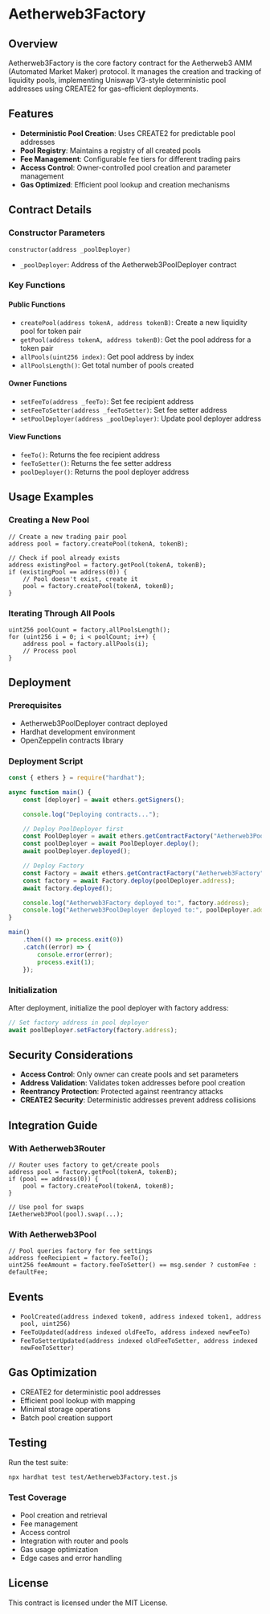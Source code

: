 # Aetherweb3Factory

## Overview

Aetherweb3Factory is the core factory contract for the Aetherweb3 AMM (Automated Market Maker) protocol. It manages the creation and tracking of liquidity pools, implementing Uniswap V3-style deterministic pool addresses using CREATE2 for gas-efficient deployments.

## Features

- **Deterministic Pool Creation**: Uses CREATE2 for predictable pool addresses
- **Pool Registry**: Maintains a registry of all created pools
- **Fee Management**: Configurable fee tiers for different trading pairs
- **Access Control**: Owner-controlled pool creation and parameter management
- **Gas Optimized**: Efficient pool lookup and creation mechanisms

## Contract Details

### Constructor Parameters

```solidity
constructor(address _poolDeployer)
```

- `_poolDeployer`: Address of the Aetherweb3PoolDeployer contract

### Key Functions

#### Public Functions

- `createPool(address tokenA, address tokenB)`: Create a new liquidity pool for token pair
- `getPool(address tokenA, address tokenB)`: Get the pool address for a token pair
- `allPools(uint256 index)`: Get pool address by index
- `allPoolsLength()`: Get total number of pools created

#### Owner Functions

- `setFeeTo(address _feeTo)`: Set fee recipient address
- `setFeeToSetter(address _feeToSetter)`: Set fee setter address
- `setPoolDeployer(address _poolDeployer)`: Update pool deployer address

#### View Functions

- `feeTo()`: Returns the fee recipient address
- `feeToSetter()`: Returns the fee setter address
- `poolDeployer()`: Returns the pool deployer address

## Usage Examples

### Creating a New Pool

```solidity
// Create a new trading pair pool
address pool = factory.createPool(tokenA, tokenB);

// Check if pool already exists
address existingPool = factory.getPool(tokenA, tokenB);
if (existingPool == address(0)) {
    // Pool doesn't exist, create it
    pool = factory.createPool(tokenA, tokenB);
}
```

### Iterating Through All Pools

```solidity
uint256 poolCount = factory.allPoolsLength();
for (uint256 i = 0; i < poolCount; i++) {
    address pool = factory.allPools(i);
    // Process pool
}
```

## Deployment

### Prerequisites

- Aetherweb3PoolDeployer contract deployed
- Hardhat development environment
- OpenZeppelin contracts library

### Deployment Script

```javascript
const { ethers } = require("hardhat");

async function main() {
    const [deployer] = await ethers.getSigners();

    console.log("Deploying contracts...");

    // Deploy PoolDeployer first
    const PoolDeployer = await ethers.getContractFactory("Aetherweb3PoolDeployer");
    const poolDeployer = await PoolDeployer.deploy();
    await poolDeployer.deployed();

    // Deploy Factory
    const Factory = await ethers.getContractFactory("Aetherweb3Factory");
    const factory = await Factory.deploy(poolDeployer.address);
    await factory.deployed();

    console.log("Aetherweb3Factory deployed to:", factory.address);
    console.log("Aetherweb3PoolDeployer deployed to:", poolDeployer.address);
}

main()
    .then(() => process.exit(0))
    .catch((error) => {
        console.error(error);
        process.exit(1);
    });
```

### Initialization

After deployment, initialize the pool deployer with factory address:

```javascript
// Set factory address in pool deployer
await poolDeployer.setFactory(factory.address);
```

## Security Considerations

- **Access Control**: Only owner can create pools and set parameters
- **Address Validation**: Validates token addresses before pool creation
- **Reentrancy Protection**: Protected against reentrancy attacks
- **CREATE2 Security**: Deterministic addresses prevent address collisions

## Integration Guide

### With Aetherweb3Router

```solidity
// Router uses factory to get/create pools
address pool = factory.getPool(tokenA, tokenB);
if (pool == address(0)) {
    pool = factory.createPool(tokenA, tokenB);
}

// Use pool for swaps
IAetherweb3Pool(pool).swap(...);
```

### With Aetherweb3Pool

```solidity
// Pool queries factory for fee settings
address feeRecipient = factory.feeTo();
uint256 feeAmount = factory.feeToSetter() == msg.sender ? customFee : defaultFee;
```

## Events

- `PoolCreated(address indexed token0, address indexed token1, address pool, uint256)`
- `FeeToUpdated(address indexed oldFeeTo, address indexed newFeeTo)`
- `FeeToSetterUpdated(address indexed oldFeeToSetter, address indexed newFeeToSetter)`

## Gas Optimization

- CREATE2 for deterministic pool addresses
- Efficient pool lookup with mapping
- Minimal storage operations
- Batch pool creation support

## Testing

Run the test suite:

```bash
npx hardhat test test/Aetherweb3Factory.test.js
```

### Test Coverage

- Pool creation and retrieval
- Fee management
- Access control
- Integration with router and pools
- Gas usage optimization
- Edge cases and error handling

## License

This contract is licensed under the MIT License.
